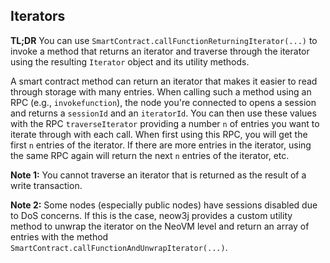 ## Iterators

**TL;DR** You can use `SmartContract.callFunctionReturningIterator(...)` to invoke a method that returns an iterator and
traverse through the iterator using the resulting `Iterator` object and its utility methods.

A smart contract method can return an iterator that makes it easier to read through storage with many entries. When
calling such a method using an RPC (e.g., `invokefunction`), the node you're connected to opens a session and returns a
`sessionId` and an `iteratorId`. You can then use these values with the RPC `traverseIterator` providing a number `n` of
entries you want to iterate through with each call. When first using this RPC, you will get the first `n` entries of the
iterator. If there are more entries in the iterator, using the same RPC again will return the next `n` entries of the
iterator, etc.

**Note 1:** You cannot traverse an iterator that is returned as the result of a write transaction.

**Note 2:** Some nodes (especially public nodes) have sessions disabled due to DoS concerns. If this is the case, neow3j
provides a custom utility method to unwrap the iterator on the NeoVM level and return an array of entries with the
method `SmartContract.callFunctionAndUnwrapIterator(...)`.